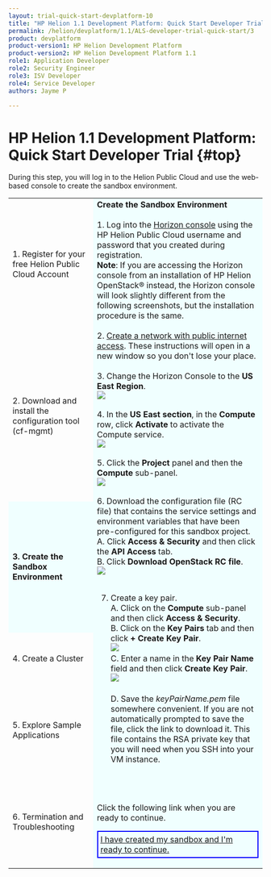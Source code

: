 ```yaml
---
layout: trial-quick-start-devplatform-10
title: "HP Helion 1.1 Development Platform: Quick Start Developer Trial Step 3 "
permalink: /helion/devplatform/1.1/ALS-developer-trial-quick-start/3
product: devplatform
product-version1: HP Helion Development Platform
product-version2: HP Helion Development Platform 1.1
role1: Application Developer
role2: Security Engineer
role3: ISV Developer 
role4: Service Developer
authors: Jayme P

---
```

<!--UNDER REVISION-->

<script>
function PageRefresh {
onLoad="window.refresh"
}
PageRefresh();
</script>

# HP Helion 1.1 Development Platform: Quick Start Developer Trial {#top}

During this step, you will log in to the Helion Public Cloud and use the web-based console to create the sandbox environment.

<table>
<tr><td>
1. Register for your free Helion Public Cloud Account

</td><td rowspan="7" style="background-color: #F0FFFF;"><b>Create the Sandbox Environment</b>
<br />
<br />
1. Log into the <a href="https://horizon.hpcloud.com/">Horizon console</a> using the HP Helion Public Cloud username and password that you created during registration. <br /> <b>Note</b>: If you are accessing the Horizon console from an installation of HP Helion OpenStack&#174; instead, the Horizon console will look slightly different from the following screenshots, but the installation procedure is the same.<br /><br />
2. <a href="https://community.hpcloud.com/article/how-create-or-delete-network#create" target="_blank";>Create a network with public internet access</a>. These instructions will open in a new window so you don't lose your place.
<br /><br />
3. Change the Horizon Console to the <b>US East Region</b>.<br /><img src="http://15.184.32.138/content/documentation/media/quickstartA11.png"/><br /><br />
4. In the <b>US East section</b>, in the <b>Compute</b> row, click <b>Activate</b> to activate the Compute service.<br /><img src="http://15.184.32.138/content/documentation/media/quickstartB11.png"/><br /><br />
5. Click the <b>Project</b> panel and then the <b>Compute</b> sub-panel.<br /><img src="http://15.184.32.138/content/documentation/media/quickstartC11.png"/><br /><br />
6. Download the configuration file (RC file) that contains the service settings and environment variables that have been pre-configured for this sandbox project. <br />
A. Click <b>Access & Security</b> and then click the <b>API Access</b> tab.<br />
B. Click <b>Download OpenStack RC file</b>.<br /><img src="http://15.184.32.138/content/documentation/media/quickstartDownloadRCFile.png"/><br /><br />

7. Create a key pair.<br />
	A. Click on the <b>Compute</b> sub-panel and then click <b>Access & Security</b>.<br />
	B. Click on the <b>Key Pairs</b> tab and then click <b>+ Create Key Pair</b>.<br /><img src="http://15.184.32.138/content/documentation/media/quickstartE11.png"/><br />
	C. Enter a name in the <b>Key Pair Name</b> field and then click <b>Create Key Pair</b>.<br /><img src="http://15.184.32.138/content/documentation/media/quickstartkeypair"/><br /><br />
	D. Save the <i>keyPairName.pem</i> file somewhere convenient. If you are not automatically prompted to save the file, click the link to download it. This file contains the RSA private key that you will need when you SSH into your VM instance.<br /><br />
	
<br /><br />
Click the following link when you are ready to continue.
<p style="border: 2px solid blue; padding: 5px;"><u><a href="http://15.184.32.138/helion/devplatform/1.1/ALS-developer-trial-quick-start/4">I have created my sandbox and I'm ready to continue.</a></u></p>
</td></tr>
<tr><td>
2. Download and install the configuration tool (cf-mgmt)
</td></tr>
<tr><td style="background-color: #F0FFFF;">
<b>3. Create the Sandbox Environment</b>
</td>
<tr><td>
4. Create a Cluster
</td></tr>
<tr><td>
5. Explore Sample Applications
</td></tr>
<tr><td>
6. Termination and Troubleshooting
</td>
</tr></table>
